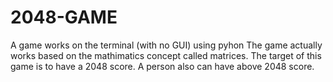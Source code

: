 # 2048-GAME
A game works on the terminal (with no GUI) using pyhon
The game actually works based on the mathimatics concept called matrices.
The target of this game is to have a 2048 score.
A person also can have above 2048 score.
